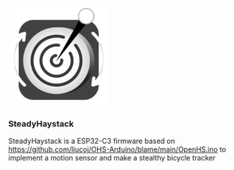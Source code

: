 <img src="/img/icon.png" alt="icon" height=200/>

### SteadyHaystack
SteadyHaystack is a ESP32-C3 firmware based on https://github.com/liucoj/OHS-Arduino/blame/main/OpenHS.ino to implement a motion sensor and make a stealthy bicycle tracker